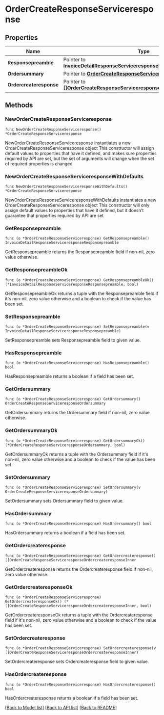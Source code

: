 # OrderCreateResponseServiceresponse

## Properties

Name | Type | Description | Notes
------------ | ------------- | ------------- | -------------
**Responsepreamble** | Pointer to [**InvoiceDetailResponseServiceresponseResponsepreamble**](InvoiceDetailResponseServiceresponseResponsepreamble.md) |  | [optional] 
**Ordersummary** | Pointer to [**OrderCreateResponseServiceresponseOrdersummary**](OrderCreateResponseServiceresponseOrdersummary.md) |  | [optional] 
**Ordercreateresponse** | Pointer to [**[]OrderCreateResponseServiceresponseOrdercreateresponseInner**](OrderCreateResponseServiceresponseOrdercreateresponseInner.md) | Collection of orders | [optional] 

## Methods

### NewOrderCreateResponseServiceresponse

`func NewOrderCreateResponseServiceresponse() *OrderCreateResponseServiceresponse`

NewOrderCreateResponseServiceresponse instantiates a new OrderCreateResponseServiceresponse object
This constructor will assign default values to properties that have it defined,
and makes sure properties required by API are set, but the set of arguments
will change when the set of required properties is changed

### NewOrderCreateResponseServiceresponseWithDefaults

`func NewOrderCreateResponseServiceresponseWithDefaults() *OrderCreateResponseServiceresponse`

NewOrderCreateResponseServiceresponseWithDefaults instantiates a new OrderCreateResponseServiceresponse object
This constructor will only assign default values to properties that have it defined,
but it doesn't guarantee that properties required by API are set

### GetResponsepreamble

`func (o *OrderCreateResponseServiceresponse) GetResponsepreamble() InvoiceDetailResponseServiceresponseResponsepreamble`

GetResponsepreamble returns the Responsepreamble field if non-nil, zero value otherwise.

### GetResponsepreambleOk

`func (o *OrderCreateResponseServiceresponse) GetResponsepreambleOk() (*InvoiceDetailResponseServiceresponseResponsepreamble, bool)`

GetResponsepreambleOk returns a tuple with the Responsepreamble field if it's non-nil, zero value otherwise
and a boolean to check if the value has been set.

### SetResponsepreamble

`func (o *OrderCreateResponseServiceresponse) SetResponsepreamble(v InvoiceDetailResponseServiceresponseResponsepreamble)`

SetResponsepreamble sets Responsepreamble field to given value.

### HasResponsepreamble

`func (o *OrderCreateResponseServiceresponse) HasResponsepreamble() bool`

HasResponsepreamble returns a boolean if a field has been set.

### GetOrdersummary

`func (o *OrderCreateResponseServiceresponse) GetOrdersummary() OrderCreateResponseServiceresponseOrdersummary`

GetOrdersummary returns the Ordersummary field if non-nil, zero value otherwise.

### GetOrdersummaryOk

`func (o *OrderCreateResponseServiceresponse) GetOrdersummaryOk() (*OrderCreateResponseServiceresponseOrdersummary, bool)`

GetOrdersummaryOk returns a tuple with the Ordersummary field if it's non-nil, zero value otherwise
and a boolean to check if the value has been set.

### SetOrdersummary

`func (o *OrderCreateResponseServiceresponse) SetOrdersummary(v OrderCreateResponseServiceresponseOrdersummary)`

SetOrdersummary sets Ordersummary field to given value.

### HasOrdersummary

`func (o *OrderCreateResponseServiceresponse) HasOrdersummary() bool`

HasOrdersummary returns a boolean if a field has been set.

### GetOrdercreateresponse

`func (o *OrderCreateResponseServiceresponse) GetOrdercreateresponse() []OrderCreateResponseServiceresponseOrdercreateresponseInner`

GetOrdercreateresponse returns the Ordercreateresponse field if non-nil, zero value otherwise.

### GetOrdercreateresponseOk

`func (o *OrderCreateResponseServiceresponse) GetOrdercreateresponseOk() (*[]OrderCreateResponseServiceresponseOrdercreateresponseInner, bool)`

GetOrdercreateresponseOk returns a tuple with the Ordercreateresponse field if it's non-nil, zero value otherwise
and a boolean to check if the value has been set.

### SetOrdercreateresponse

`func (o *OrderCreateResponseServiceresponse) SetOrdercreateresponse(v []OrderCreateResponseServiceresponseOrdercreateresponseInner)`

SetOrdercreateresponse sets Ordercreateresponse field to given value.

### HasOrdercreateresponse

`func (o *OrderCreateResponseServiceresponse) HasOrdercreateresponse() bool`

HasOrdercreateresponse returns a boolean if a field has been set.


[[Back to Model list]](../README.md#documentation-for-models) [[Back to API list]](../README.md#documentation-for-api-endpoints) [[Back to README]](../README.md)


